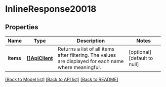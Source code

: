 # InlineResponse20018

## Properties
Name | Type | Description | Notes
------------ | ------------- | ------------- | -------------
**Items** | [**[]ApiClient**](APIClient.md) | Returns a list of all items after filtering. The values are displayed for each name where meaningful. | [optional] [default to null]

[[Back to Model list]](../README.md#documentation-for-models) [[Back to API list]](../README.md#documentation-for-api-endpoints) [[Back to README]](../README.md)

